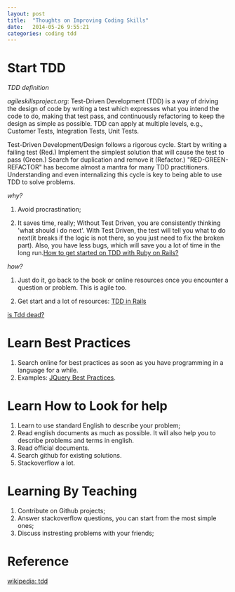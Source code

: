 ```yaml
---
layout: post
title:  "Thoughts on Improving Coding Skills"
date:   2014-05-26 9:55:21
categories: coding tdd
---
```


Start TDD
=========

*TDD definition*

*agileskillsproject.org*: Test-Driven Development (TDD) is a way of driving the design of code by
writing a test which expresses what you intend the code to do, making that
test pass, and continuously refactoring to keep the design as simple as
possible. TDD can apply at multiple levels, e.g., Customer Tests, Integration
Tests, Unit Tests.

Test-Driven Development/Design follows a rigorous cycle. Start by writing a
failing test (Red.) Implement the simplest solution that will cause the test
to pass (Green.) Search for duplication and remove it (Refactor.)
"RED-GREEN-REFACTOR" has become almost a mantra for many TDD practitioners.
Understanding and even internalizing this cycle is key to being able to use
TDD to solve problems.

*why?*

1. Avoid procrastination;

2. It saves time, really; Without Test Driven, you are consistently thinking 'what should i do next'. With Test Driven, the test will tell you what to do next(it breaks if the logic is not there, so you just need to fix the broken part). Also, you have less bugs, which will save you a lot of time in the long run.[How to get started on TDD with Ruby on Rails?](http://stackoverflow.com/questions/1386562/how-to-get-started-on-tdd-with-ruby-on-rails)

*how?*

1. Just do it, go back to the book or online resources once you encounter a question or problem. This is agile too.

2. Get start and a lot of resources: [TDD in Rails](http://edapx.com/2013/01/12/tdd-in-rails/)

[is Tdd dead?](http://www.justinweiss.com/blog/2014/04/28/post-railsconf-should-i-still-learn-tdd/)

Learn Best Practices
==============
1. Search online for best practices as soon as you have programming in a language
   for a while.
2. Examples: [JQuery Best Practices](http://gregfranko.com/jquery-best-practices/#/).

Learn How to Look for help
================
1. Learn to use standard English to describe your problem;
2. Read english documents as much as possible. It will also help you to describe problems and terms in english.
3. Read official documents.
4. Search github for existing solutions.
5. Stackoverflow a lot.

Learning By Teaching
========
1. Contribute on Github projects;
2. Answer stackoverflow questions, you can start from the most simple ones;
3. Discuss instresting problems with your friends;

Reference
=========
[wikipedia: tdd](http://en.wikipedia.org/wiki/Test-driven_development)
